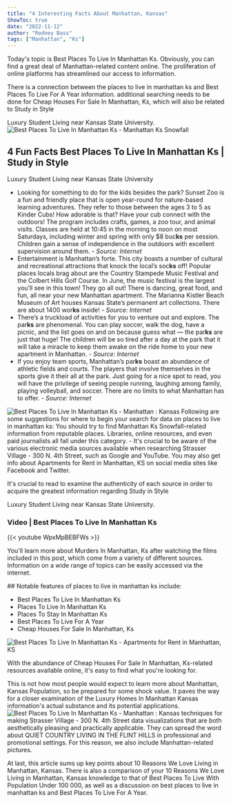 ```yaml
---
title: "4 Interesting Facts About Manhattan, Kansas"
ShowToc: true 
date: "2022-11-12"
author: "Rodney Bass" 
tags: ["Manhattan", "Ks"]
---
```


	
Today's topic is Best Places To Live In Manhattan Ks. Obviously, you can find a great deal of Manhattan-related content online. The proliferation of online platforms has streamlined our access to information.

There is a connection between the places to live in manhattan ks and Best Places To Live For A Year information. additional searching needs to be done for Cheap Houses For Sale In Manhattan, Ks, which will also be related to Study in Style
Luxury Student Living near Kansas State University.
<img loading="lazy" src="https://i2.wp.com/whimsicalseptember.com/wp-content/uploads/2017/06/MHKLiving.jpg?fit=1200%2C630" onerror="this.onerror=null;this.src='https://blogger.googleusercontent.com/img/a/AVvXsEhe7F7TRXHtjiKvHb5vS7DmnxvpHiDyoYyYvm1nHB3Qp2_w3BnM6A2eq4v7FYxCC9bfZt3a9vIMtAYEKUiaDQbHMg-ViyGmRIj39MLp0bGFfgfYw1Dc9q_H-T0wiTm3l0Uq42dETrN9eC8aGJ9_IORZsxST1AcLR7np1koOfcc7tnHa4S8Mwz_xD9d0=s16000';" alt="Best Places To Live In Manhattan Ks - Manhattan Ks Snowfall" >

## 4 Fun Facts Best Places To Live In Manhattan Ks | Study in Style
Luxury Student Living near Kansas State University
-   Looking for something to do for the kids besides the park? Sunset Zoo is a fun and friendly place that is open year-round for nature-based learning adventures. They refer to those between the ages 3 to 5 as Kinder Cubs! How adorable is that? Have your cub connect with the outdoors! The program includes crafts, games, a zoo tour, and animal visits. Classes are held at 10:45 in the morning to noon on most Saturdays, including winter and spring with only $8 buc**ks** per session. Children gain a sense of independence in the outdoors with excellent supervision around them. - <cite>Source: Internet</cite>
-   Entertainment is Manhattan’s forte. This city boasts a number of cultural and recreational attractions that knock the local’s soc**ks** off! Popular places locals brag about are the Country Stampede Music Festival and the Colbert Hills Golf Course. In June, the music festival is the largest you’ll see in this town! They go all out! There is dancing, great food, and fun, all near your new Manhattan apartment. The Marianna Kistler Beach Museum of Art houses Kansas State’s permanent art collections. There are about 1400 wor**ks** inside! - <cite>Source: Internet</cite>
-   There’s a truckload of activities for you to venture out and explore. The par**ks** are phenomenal. You can play soccer, walk the dog, have a picnic, and the list goes on and on because guess what — the par**ks** are just that huge! The children will be so tired after a day at the park that it will take a miracle to keep them awake on the ride home to your new apartment in Manhattan. - <cite>Source: Internet</cite>
-   If you enjoy team sports, Manhattan’s par**ks** boast an abundance of athletic fields and courts. The players that involve themselves in the sports give it their all at the park. Just going for a nice spot to read, you will have the privilege of seeing people running, laughing among family, playing volleyball, and soccer. There are no limits to what Manhattan has to offer. - <cite>Source: Internet</cite>


<img loading="lazy" src="http://thewowstyle.com/wp-content/uploads/2015/02/Meteora-Greece.jpg" onerror="this.onerror=null;this.src='https://blogger.googleusercontent.com/img/a/AVvXsEhe7F7TRXHtjiKvHb5vS7DmnxvpHiDyoYyYvm1nHB3Qp2_w3BnM6A2eq4v7FYxCC9bfZt3a9vIMtAYEKUiaDQbHMg-ViyGmRIj39MLp0bGFfgfYw1Dc9q_H-T0wiTm3l0Uq42dETrN9eC8aGJ9_IORZsxST1AcLR7np1koOfcc7tnHa4S8Mwz_xD9d0=s16000';" alt="Best Places To Live In Manhattan Ks - Manhattan : Kansas" >
Following are some suggestions for where to begin your search for data on places to live in manhattan ks:
You should try to find Manhattan Ks Snowfall-related information from reputable places. Libraries, online resources, and even paid journalists all fall under this category.
- It's crucial to be aware of the various electronic media sources available when researching Strasser Village - 300 N. 4th Street, such as Google and YouTube. You may also get info about Apartments for Rent in Manhattan, KS on social media sites like Facebook and Twitter.

It's crucial to read to examine the authenticity of each source in order to acquire the greatest information regarding Study in Style
Luxury Student Living near Kansas State University.

### Video | Best Places To Live In Manhattan Ks
{{< youtube WpxMpBEBFWs >}} 

You'll learn more about Murders In Manhattan, Ks after watching the films included in this post, which come from a variety of different sources. Information on a wide range of topics can be easily accessed via the internet.
<script async="async" data-cfasync="false" src="//normallydemandedalter.com/fe63df3c5408708b15d8dc3d9b206b31/invoke.js"></script>
<div id="container-fe63df3c5408708b15d8dc3d9b206b31"></div>
## Notable features of places to live in manhattan ks include:

- Best Places To Live In Manhattan Ks
- Places To Live In Manhattan Ks
- Places To Stay In Manhattan Ks
- Best Places To Live For A Year
- Cheap Houses For Sale In Manhattan, Ks

 <img loading="lazy" src="https://odis.homeaway.com/odis/destination/41acec2e-c830-4b40-bb70-9a42acfee0ec.hw5.jpg" onerror="this.onerror=null;this.src='https://blogger.googleusercontent.com/img/a/AVvXsEhe7F7TRXHtjiKvHb5vS7DmnxvpHiDyoYyYvm1nHB3Qp2_w3BnM6A2eq4v7FYxCC9bfZt3a9vIMtAYEKUiaDQbHMg-ViyGmRIj39MLp0bGFfgfYw1Dc9q_H-T0wiTm3l0Uq42dETrN9eC8aGJ9_IORZsxST1AcLR7np1koOfcc7tnHa4S8Mwz_xD9d0=s16000';" alt="Best Places To Live In Manhattan Ks - Apartments for Rent in Manhattan, KS" >

With the abundance of Cheap Houses For Sale In Manhattan, Ks-related resources available online, it's easy to find what you're looking for.

This is not how most people would expect to learn more about Manhattan, Kansas Population, so be prepared for some shock value. It paves the way for a closer examination of the Luxury Homes In Manhattan Kansas information's actual substance and its potential applications.
<img loading="lazy" src="https://kcparent.com/downloads/2367/download/antiochpark.jpg.jpe?cb=66ddb645bab04ff9a551a17d67774378" onerror="this.onerror=null;this.src='https://blogger.googleusercontent.com/img/a/AVvXsEhe7F7TRXHtjiKvHb5vS7DmnxvpHiDyoYyYvm1nHB3Qp2_w3BnM6A2eq4v7FYxCC9bfZt3a9vIMtAYEKUiaDQbHMg-ViyGmRIj39MLp0bGFfgfYw1Dc9q_H-T0wiTm3l0Uq42dETrN9eC8aGJ9_IORZsxST1AcLR7np1koOfcc7tnHa4S8Mwz_xD9d0=s16000';" alt="Best Places To Live In Manhattan Ks - Manhattan : Kansas" >
techniques for making Strasser Village - 300 N. 4th Street data visualizations that are both aesthetically pleasing and practically applicable. They can spread the word about QUIET COUNTRY LIVING IN THE FLINT HILLS in professional and promotional settings. For this reason, we also include Manhattan-related pictures.

At last, this article sums up key points about 10 Reasons We Love Living in Manhattan, Kansas. There is also a comparison of your 10 Reasons We Love Living in Manhattan, Kansas knowledge to that of Best Places To Live With Population Under 100 000, as well as a discussion on best places to live in manhattan ks and Best Places To Live For A Year.
	
	

